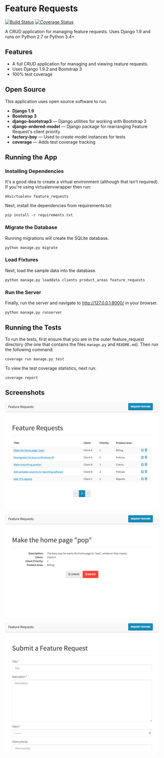 # Feature Requests

[![Build Status](https://travis-ci.org/grantmcconnaughey/feature-requests.svg?branch=master)](https://travis-ci.org/grantmcconnaughey/feature-requests)
[![Coverage Status](https://coveralls.io/repos/github/grantmcconnaughey/feature-requests/badge.svg?branch=master)](https://coveralls.io/github/grantmcconnaughey/feature-requests?branch=master)

A CRUD application for managing feature requests. Uses Django 1.9 and runs on Python 2.7 or Python 3.4+.

## Features

* A full CRUD application for managing and viewing reature requests.
* Uses Django 1.9.2 and Bootstrap 3
* 100% test coverage

## Open Source

This application uses open source software to run.

* **Django 1.9**
* **Bootstrap 3**
* **django-bootstrap3** — Django utilities for working with Bootstrap 3
* **django-ordered-model** — Django package for rearranging Feature Request's client priority
* **factory-boy** — Used to create model instances for tests
* **coverage** — Adds test coverage tracking

## Running the App

### Installing Dependencies

It's a good idea to create a virtual environment (although that isn't
required). If you're using virtualenvwrapper then run:

    mkvirtualenv feature_requests

Next, install the dependencies from requirements.txt:

    pip install -r requirements.txt

### Migrate the Database

Running migrations will create the SQLite database.

    python manage.py migrate

### Load Fixtures

Next, load the sample data into the database.

    python manage.py loaddata clients product_areas feature_requests

### Run the Server

Finally, run the server and navigate to http://127.0.0.1:8000/ in your browser.

    python manage.py runserver

## Running the Tests

To run the tests, first ensure that you are in the outer feature_request
directory (the one that contains the files `manage.py` and `README.md`). Then
run the following command:

    coverage run manage.py test

To view the test coverage statistics, next run:

    coverage report

## Screenshots

![Feature Requests list](screenshots/list.png)

![Feature Requests detail](screenshots/detail.png)

![Feature Requests create](screenshots/create.png)
